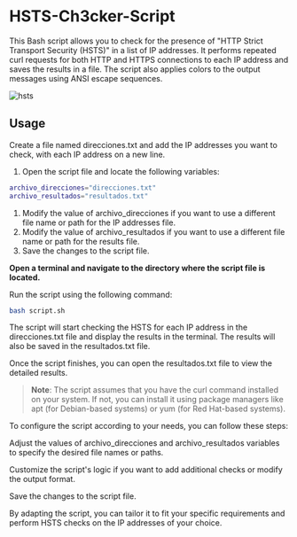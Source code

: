 # HSTS-Ch3cker-Script
This Bash script allows you to check for the presence of "HTTP Strict Transport Security (HSTS)" in a list of IP addresses. It performs repeated curl requests for both HTTP and HTTPS connections to each IP address and saves the results in a file. The script also applies colors to the output messages using ANSI escape sequences.

![hsts](https://external-content.duckduckgo.com/iu/?u=https%3A%2F%2Fcdn.acunetix.com%2Fwp_content%2Fuploads%2F2019%2F05%2Fhsts.png&f=1&nofb=1&ipt=b6795ce5bbf04d5eb89f0002e8f2ff8576426302c0dc9cc641b324a33053c89c&ipo=images)

## Usage
Create a file named direcciones.txt and add the IP addresses you want to check, with each IP address on a new line.
1. Open the script file and locate the following variables:

~~~bash
archivo_direcciones="direcciones.txt"
archivo_resultados="resultados.txt"
~~~
1. Modify the value of archivo_direcciones if you want to use a different file name or path for the IP addresses file.
2. Modify the value of archivo_resultados if you want to use a different file name or path for the results file.
3. Save the changes to the script file.

**Open a terminal and navigate to the directory where the script file is located.**

Run the script using the following command:

~~~bash
bash script.sh
~~~
The script will start checking the HSTS for each IP address in the direcciones.txt file and display the results in the terminal. The results will also be saved in the resultados.txt file.

Once the script finishes, you can open the resultados.txt file to view the detailed results.

> **Note**: The script assumes that you have the curl command installed on your system. If not, you can install it using package managers like apt (for Debian-based systems) or yum (for Red Hat-based systems).

To configure the script according to your needs, you can follow these steps:

Adjust the values of archivo_direcciones and archivo_resultados variables to specify the desired file names or paths.

Customize the script's logic if you want to add additional checks or modify the output format.

Save the changes to the script file.

By adapting the script, you can tailor it to fit your specific requirements and perform HSTS checks on the IP addresses of your choice.
